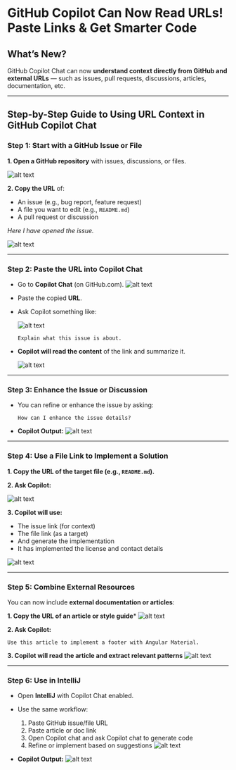 # **GitHub Copilot Can Now Read URLs! Paste Links & Get Smarter Code**

## **What’s New?**

GitHub Copilot Chat can now **understand context directly from GitHub and external URLs** — such as issues, pull requests, discussions, articles, documentation, etc.

---

## **Step-by-Step Guide to Using URL Context in GitHub Copilot Chat**

### **Step 1: Start with a GitHub Issue or File**

**1. Open a GitHub repository** with issues, discussions, or files.

![alt text](../images/img29.png)

**2. Copy the URL** of:

* An issue (e.g., bug report, feature request)
* A file you want to edit (e.g., `README.md`)
* A pull request or discussion

*Here I have opened the issue.*

![alt text](../images/img28.png)

---

### **Step 2: Paste the URL into Copilot Chat**

* Go to **Copilot Chat** (on GitHub.com).
  ![alt text](../images/img30.png)

* Paste the copied **URL**.

* Ask Copilot something like:

  ![alt text](../images/img31.png)

  ```
  Explain what this issue is about.  
  ```

* **Copilot will read the content** of the link and summarize it.

  ![alt text](../images/img32.png)

---

### **Step 3: Enhance the Issue or Discussion**

* You can refine or enhance the issue by asking:

  ```
  How can I enhance the issue details?
  ```

* **Copilot Output:**
  ![alt text](../images/img33.png)

---

### **Step 4: Use a File Link to Implement a Solution**

**1. Copy the URL of the target file (e.g., `README.md`).**

**2. Ask Copilot:**

   ![alt text](../images/img34.png)

**3. Copilot will use:**

   * The issue link (for context)
   * The file link (as a target)
   * And generate the implementation
   * It has implemented the license and contact details

   ![alt text](../images/img36.png)

---

### **Step 5: Combine External Resources**

You can now include **external documentation or articles**:

**1. Copy the URL of an article or style guide***
  ![alt text](../images/img37.png)

**2. Ask Copilot:**

  ```
  Use this article to implement a footer with Angular Material.
  ```

**3. Copilot will read the article and extract relevant patterns**
  ![alt text](../images/img38.png)

---

### **Step 6: Use in IntelliJ**

* Open **IntelliJ** with Copilot Chat enabled.

* Use the same workflow:

  1. Paste GitHub issue/file URL
  2. Paste article or doc link
  3. Open Copilot chat and ask Copilot chat to generate code
  4. Refine or implement based on suggestions
     ![alt text](../images/img39.png)

* **Copilot Output:**
  ![alt text](../images/img40.png)
